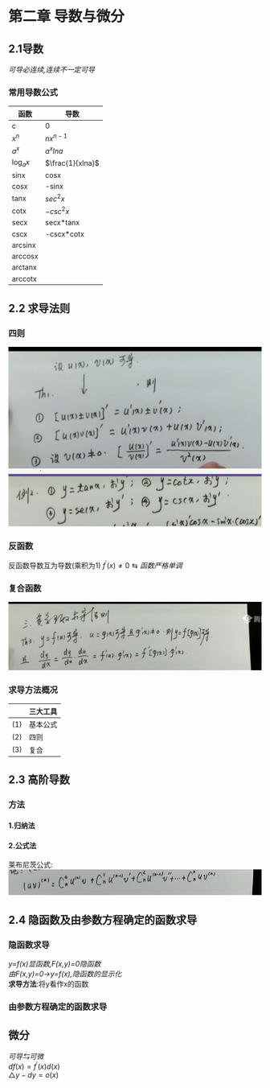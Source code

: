 # 第二章 导数与微分
## 2.1导数

_可导必连续,连续不一定可导_

### 常用导数公式
|函数|导数|
|---|---|
|c|0|
|$x^n$|$nx^{n-1}$|
|$a^x$|$a^xlna$|
|$\log_{a}{x}$|$\frac{1}{xlna}$|
|sinx|cosx|
|cosx|-sinx|
|tanx|$sec^2x$|
|cotx|$-csc^2x$|
|secx|secx*tanx|
|cscx|-cscx*cotx|
|arcsinx||
|arccosx||
|arctanx||
|arccotx||


## 2.2 求导法则
### 四则
![](../../imgs/四则求导法则.png)
![](../../imgs/常用求导尝试.png)
### 反函数
反函数导数互为导数(乘积为1)
$f^{'}(x)\not ={0}\leftrightarrows 函数严格单调$
### 复合函数
![](../../imgs/复合函数求导法则.png)
### 求导方法概况
||三大工具|
|---|---|
|(1)|基本公式|
|(2)|四则|
|(3)|复合|

## 2.3 高阶导数
### 方法
#### 1.归纳法
#### 2.公式法
莱布尼茨公式:
![](../../imgs/高阶导数莱布尼茨公式.png)

## 2.4 隐函数及由参数方程确定的函数求导
### 隐函数求导
_y=f(x)显函数,F(x,y)=0隐函数_    
_由F(x,y)=0$\to$y=f(x),隐函数的显示化_    
__求导方法__:将y看作x的函数    
### 由参数方程确定的函数求导

## 微分
_可导$\leftrightarrows$可微_    
$df(x)=f^{'}(x)d(x)$    
$\triangle y-dy=o(x)$    
